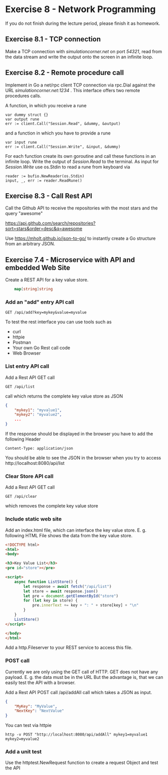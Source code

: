 # Exercise 8 - Network Programming

If you do not finish during the lecture period, please finish it as homework.

## Exercise 8.1 - TCP connection

Make a TCP connection with *simulationcorner.net* on port *54321*, read from the data stream and write the output onto the screen in an infinite loop.

## Exercise 8.2 - Remote procedure call

Implement in Go a net/rpc client TCP connection via rpc.Dial against the URL *simulationcorner.net:1234* . 
This interface offers two remote procedures calls.

A function, in which you receive a rune

    var dummy struct {}
    var output rune
    err := client.Call("Session.Read", &dummy, &output)

and a function in which you have to provide a rune

    var input rune
    err := client.Call("Session.Write", &input, &dummy)

For each function create its own goroutine and call these functions in an infinite loop. Write the output of *Session.Read* to the terminal. As input for *Session.Write* use os.Stdin to read a rune from keyboard via

    reader := bufio.NewReader(os.Stdin)
    input, _, err := reader.ReadRune()

## Exercise 8.3 - Call Rest API

Call the Github API to receive the repositories with the most stars and the query "awesome"

https://api.github.com/search/repositories?sort=stars&order=desc&q=awesome

Use https://mholt.github.io/json-to-go/ to instantly create a Go structure from an arbitrary JSON.

## Exercise 7.4 - Microservice with API and embedded Web Site

Create a REST API for a key value store.

```Go
    map[string]string
```

### Add an "add" entry API call

```
GET /api/add?key=mykey&value=myvalue
```

To test the rest interface you can use tools such as
- curl
- httpie
- Postman
- Your own Go Rest call code
- Web Browser

###  List entry API call

Add a Rest API GET call
```
GET /api/list 
```
call which returns the complete key value store as JSON

```JSON
{
    "mykey1": "myvalue1",
    "mykey2": "myvalue2",
    ...
}
```

If the response should be displayed in the browser you have to add the following Header
```HTTP
Content-Type: application/json
```

You should be able to see the JSON in the browser when you try to access http://localhost:8080/api/list

### Clear Store API call

Add a Rest API GET call
```
GET /api/clear
```
which removes the complete key value store

###  Include static web site

Add an index.html file, which can interface the key value store. E. g. following HTML File shows the data from the key value store.

```HTML
<!DOCTYPE html>
<html>
<body>

<h3>Key Value List</h3>
<pre id="store"></pre>

<script>
    async function ListStore() {
        let response = await fetch("/api/list")
        let store = await response.json()
        let pre = document.getElementById("store")
        for (let key in store) {
            pre.innerText += key + ": " + store[key] + "\n"
        }
    }
    ListStore()
</script>

</body>
</html>
```

Add a http.Fileserver to your REST service to access this file.

### POST call

Currently we are only using the GET call of HTTP. GET does not have any payload. E. g. the data must be in the URL 
But the advantage is, that we can easily test the API with a browser.

Add a Rest API POST call /api/addAll call which takes a JSON as input.

```Json
{ 
    "MyKey": "MyValue",
    "NextKey": "NextValue"
}
```

You can test via httpie

```
http -v POST "http://localhost:8080/api/addAll" mykey1=myvalue1 mykey2=myvalue2
```

### Add a unit test

Use the httptest.NewRequest function to create a request Object and test the API
